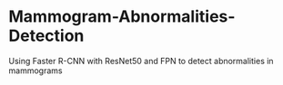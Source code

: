 # Mammogram-Abnormalities-Detection
Using Faster R-CNN with ResNet50 and FPN to detect abnormalities in mammograms
